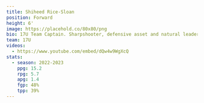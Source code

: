 ```yaml
---
title: Shiheed Rice-Sloan
position: Forward
height: 6'
image: https://placehold.co/80x80/png
bio: 17U Team Captain. Sharpshooter, defensive asset and natural leader.
team: 17U
videos:
  - https://www.youtube.com/embed/dQw4w9WgXcQ
stats:
  - season: 2022-2023
    ppg: 15.2
    rpg: 5.7
    apg: 1.4
    fgp: 48%
    tpp: 39%
---
```

